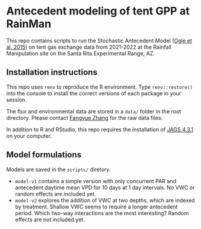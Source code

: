 # Antecedent modeling of tent GPP at RainMan

This repo contains scripts to run the Stochastic Antecedent Model ([Ogle et al. 2015](https://onlinelibrary.wiley.com/doi/full/10.1111/ele.12399)) on tent gas exchange data from 2021-2022 at the Rainfall Manipulation site on the Santa Rita Experimental Range, AZ. 

## Installation instructions
This repo uses `renv` to reproduce the R environment. Type `renv::restore()` into the console to install the correct versions of each package in your session. 

The flux and environmental data are stored in a `data/` folder in the root directory. Please contact [Fangyue Zhang](mailto:fangyuezhang@arizona.edu) for the raw data files. 

In addition to R and RStudio, this repo requires the installation of [JAGS 4.3.1](https://sourceforge.net/projects/mcmc-jags/files/) on your computer. 

## Model formulations
Models are saved in the `scripts/` diretory. 
 - `model-v1` contains a simple version with only concurrent PAR and antecedent daytime mean VPD for 10 days at 1 day intervals. No VWC or random effects are included yet. 
 - `model-v2` explores the addition of VWC at two depths, which are indexed by treatment. Shallow VWC seems to require a longer antecedent period. Which two-way interactions are the most interesting? Random effects are not included yet. 